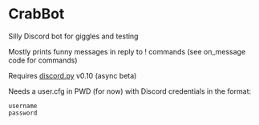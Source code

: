 # CrabBot
Silly Discord bot for giggles and testing

Mostly prints funny messages in reply to ! commands (see on_message code for commands)

Requires [discord.py](https://github.com/Rapptz/discord.py) v0.10 (async beta)

Needs a user.cfg in PWD (for now) with Discord credentials in the format:

    username
    password
